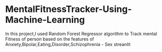 # MentalFitnessTracker-Using-Machine-Learning
In this project,I used Random Forest Regressor algorithm to Track mental Fitness of person based on the features of Anxiety,Bipolar,Eating,Disorder,Schizophrenia - Sex
streanlit
